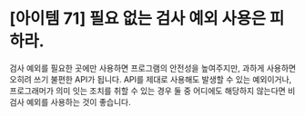 # [아이템 71] 필요 없는 검사 예외 사용은 피하라.

검사 예외를 필요한 곳에만 사용하면 프로그램의 안전성을 높여주지만, 과하게 사용하면 오히려 쓰기 불편한 API가 됩니다. API를 제대로 사용해도 발생할 수 있는 예외이거나, 프로그래머가 의미 잇는 조치를 취할 수 있는 경우 둘 중 어디에도 해당하지 않는다면 비검사 예외를 사용하는 것이 좋습니다.  